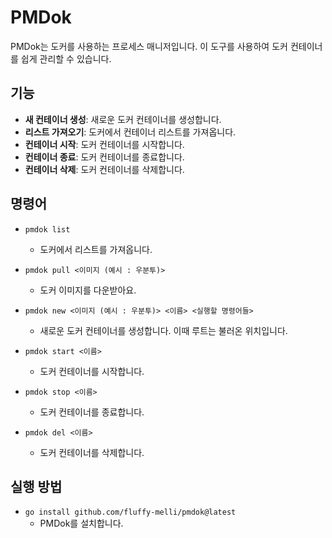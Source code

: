 # PMDok

PMDok는 도커를 사용하는 프로세스 매니저입니다. 이 도구를 사용하여 도커 컨테이너를 쉽게 관리할 수 있습니다.

## 기능

- **새 컨테이너 생성**: 새로운 도커 컨테이너를 생성합니다.
- **리스트 가져오기**: 도커에서 컨테이너 리스트를 가져옵니다.
- **컨테이너 시작**: 도커 컨테이너를 시작합니다.
- **컨테이너 종료**: 도커 컨테이너를 종료합니다.
- **컨테이너 삭제**: 도커 컨테이너를 삭제합니다.

## 명령어

- `pmdok list`
    - 도커에서 리스트를 가져옵니다.

- `pmdok pull <이미지 (예시 : 우분투)>`
    - 도커 이미지를 다운받아요.

- `pmdok new <이미지 (예시 : 우분투)> <이름> <실행할 명령어들>`
    - 새로운 도커 컨테이너를 생성합니다. 이때 루트는 불러온 위치입니다.

- `pmdok start <이름>`
    - 도커 컨테이너를 시작합니다.

- `pmdok stop <이름>`
    - 도커 컨테이너를 종료합니다.

- `pmdok del <이름>`
    - 도커 컨테이너를 삭제합니다.

## 실행 방법

- `go install github.com/fluffy-melli/pmdok@latest`
    - PMDok를 설치합니다.